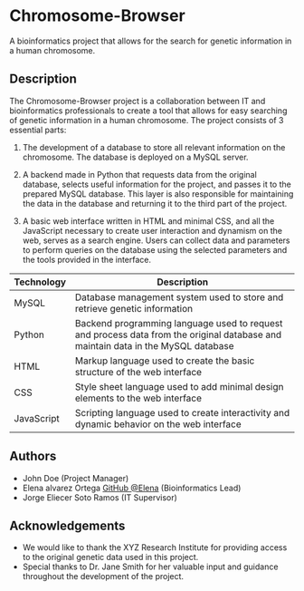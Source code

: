 # Chromosome-Browser
A bioinformatics project that allows for the search for genetic information in a human chromosome.

## Description
The Chromosome-Browser project is a collaboration between IT and bioinformatics professionals to create a tool that allows for easy searching of genetic information in a human chromosome. The project consists of 3 essential parts:

1. The development of a database to store all relevant information on the chromosome. The database is deployed on a MySQL server.

2. A backend made in Python that requests data from the original database, selects useful information for the project, and passes it to the prepared MySQL database. This layer is also responsible for maintaining the data in the database and returning it to the third part of the project.

3. A basic web interface written in HTML and minimal CSS, and all the JavaScript necessary to create user interaction and dynamism on the web, serves as a search engine. Users can collect data and parameters to perform queries on the database using the selected parameters and the tools provided in the interface.

| Technology  | Description |
| ------------- | ------------- |
| MySQL  | Database management system used to store and retrieve genetic information  |
| Python  | Backend programming language used to request and process data from the original database and maintain data in the MySQL database |
| HTML  | Markup language used to create the basic structure of the web interface  |
| CSS  | Style sheet language used to add minimal design elements to the web interface |
| JavaScript | Scripting language used to create interactivity and dynamic behavior on the web interface|

## Authors
- John Doe (Project Manager)
- Elena alvarez Ortega [GitHub @Elena](https://github.com/ealvar03) (Bioinformatics Lead)
- Jorge Eliecer Soto Ramos (IT Supervisor)

## Acknowledgements
- We would like to thank the XYZ Research Institute for providing access to the original genetic data used in this project.
- Special thanks to Dr. Jane Smith for her valuable input and guidance throughout the development of the project.
